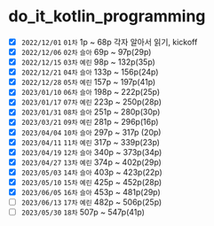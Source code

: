 # do_it_kotlin_programming

- [x] `2022/12/01` `01차` 1p ~ 68p 각자 알아서 읽기, kickoff
- [x] `2022/12/06` `02차` `슬아` 69p ~ 97p(29p)
- [x] `2022/12/15` `03차` `예린` 98p ~ 132p(35p)
- [x] `2022/12/21` `04차` `슬아` 133p ~ 156p(24p)
- [x] `2022/12/28` `05차` `예린` 157p ~ 197p(41p)
- [x] `2023/01/10` `06차` `슬아` 198p ~ 222p(25p)
- [x] `2023/01/17` `07차` `예린` 223p ~ 250p(28p)
- [x] `2023/01/31` `08차` `슬아` 251p ~ 280p(30p)
- [x] `2023/03/21` `09차` `예린` 281p ~ 296p(16p)
- [x] `2023/04/04` `10차` `슬아` 297p ~ 317p (20p)
- [x] `2023/04/11` `11차` `예린` 317p ~ 339p(23p)
- [x] `2023/04/19` `12차` `슬아` 340p ~ 373p(34p)
- [x] `2023/04/27` `13차` `예린` 374p ~ 402p(29p)
- [x] `2023/05/03` `14차` `슬아` 403p ~ 423p(22p)
- [x] `2023/05/10` `15차` `예린` 425p ~ 452p(28p)
- [x] `2023/06/05` `16차` `슬아` 453p ~ 481p(29p)
- [ ] `2023/06/13` `17차` `예린` 482p ~ 506p(25p)
- [ ] `2023/05/30` `18차` 507p ~ 547p(41p)
